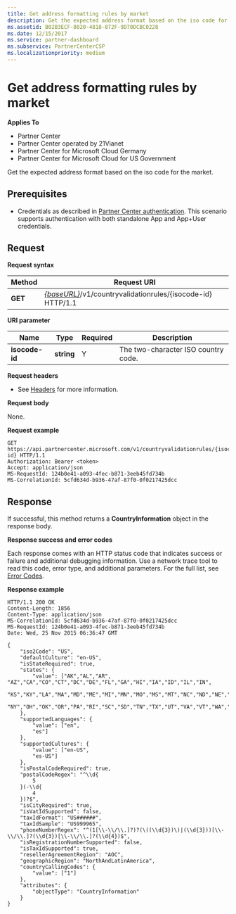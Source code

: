 ```yaml
---
title: Get address formatting rules by market
description: Get the expected address format based on the iso code for the market.
ms.assetid: B02B3ECF-8020-4818-872F-9D70DCBC0228
ms.date: 12/15/2017
ms.service: partner-dashboard
ms.subservice: PartnerCenterCSP
ms.localizationpriority: medium
---
```


# Get address formatting rules by market

**Applies To**

- Partner Center
- Partner Center operated by 21Vianet
- Partner Center for Microsoft Cloud Germany
- Partner Center for Microsoft Cloud for US Government

Get the expected address format based on the iso code for the market.

## <span id="Prerequisites"/><span id="prerequisites"/><span id="PREREQUISITES"/>Prerequisites


- Credentials as described in [Partner Center authentication](partner-center-authentication.md). This scenario supports authentication with both standalone App and App+User credentials.

## <span id="Request"/><span id="request"/><span id="REQUEST"/>Request


**Request syntax**

| Method  | Request URI                                                                                 |
|---------|---------------------------------------------------------------------------------------------|
| **GET** | [*{baseURL}*](partner-center-rest-urls.md)/v1/countryvalidationrules/{isocode-id} HTTP/1.1 |

 

**URI parameter**

| Name           | Type       | Required | Description                         |
|----------------|------------|----------|-------------------------------------|
| **isocode-id** | **string** | Y        | The two-character ISO country code. |

 

**Request headers**

- See [Headers](headers.md) for more information.

**Request body**

None.

**Request example**

```http
GET https://api.partnercenter.microsoft.com/v1/countryvalidationrules/{isocode-id} HTTP/1.1
Authorization: Bearer <token> 
Accept: application/json
MS-RequestId: 124b0e41-a093-4fec-b871-3eeb45fd734b
MS-CorrelationId: 5cfd634d-b936-47af-87f0-0f0217425dcc
```

## <span id="Response"/><span id="response"/><span id="RESPONSE"/>Response


If successful, this method returns a **CountryInformation** object in the response body.

**Response success and error codes**

Each response comes with an HTTP status code that indicates success or failure and additional debugging information. Use a network trace tool to read this code, error type, and additional parameters. For the full list, see [Error Codes](error-codes.md).

**Response example**

```http
HTTP/1.1 200 OK
Content-Length: 1856
Content-Type: application/json
MS-CorrelationId: 5cfd634d-b936-47af-87f0-0f0217425dcc
MS-RequestId: 124b0e41-a093-4fec-b871-3eeb45fd734b
Date: Wed, 25 Nov 2015 06:36:47 GMT

{
    "iso2Code": "US",
    "defaultCulture": "en-US",
    "isStateRequired": true,
    "states": {
        "value": ["AK","AL","AR", "AZ","CA","CO","CT","DC","DE","FL","GA","HI","IA","ID","IL","IN",
        "KS","KY","LA","MA","MD","ME","MI","MN","MO","MS","MT","NC","ND","NE","NH","NJ","NM","NV",
        "NY","OH","OK","OR","PA","RI","SC","SD","TN","TX","UT","VA","VT","WA","WI","WV","WY"]
    },
    "supportedLanguages": {
        "value": ["en",
        "es"]
    },
    "supportedCultures": {
        "value": ["en-US",
        "es-US"]
    },
    "isPostalCodeRequired": true,
    "postalCodeRegex": "^\\d{
        5
    }(-\\d{
        4
    })?$",
    "isCityRequired": true,
    "isVatIdSupported": false,
    "taxIdFormat": "US######",
    "taxIdSample": "US999965",
    "phoneNumberRegex": "^(1[\\-\\/\\.]?)?(\((\\d{3})\)|(\\d{3}))[\\-\\/\\.]?(\\d{3})[\\-\\/\\.]?(\\d{4})$",
    "isRegistrationNumberSupported": false,
    "isTaxIdSupported": true,
    "resellerAgreementRegion": "AOC",
    "geographicRegion": "NorthAndLatinAmerica",
    "countryCallingCodes": {
        "value": ["1"]
    },
    "attributes": {
        "objectType": "CountryInformation"
    }
}
```